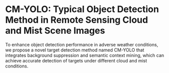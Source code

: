 # CM-YOLO: Typical Object Detection Method in Remote Sensing Cloud and Mist Scene Images
To enhance object detection performance in adverse weather conditions, we propose a novel target detection method named CM-YOLO that integrates background suppression and semantic context mining, which can achieve accurate detection of targets under different cloud and mist conditions. 
